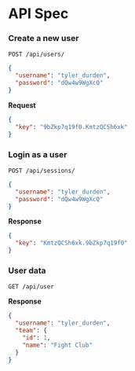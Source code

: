 API Spec
========

### Create a new user

    POST /api/users/

```json
{
  "username": "tyler_durden",
  "password": "dQw4w9WgXcQ"
}
```

**Request**

```json
{
  "key": "9bZkp7q19f0.KmtzQCSh6xk"
}
```

### Login as a user

    POST /api/sessions/

```json
{
  "username": "tyler_durden",
  "password": "dQw4w9WgXcQ"
}
```

**Response**

```json
{
  "key": "KmtzQCSh6xk.9bZkp7q19f0"
}
```

### User data

    GET /api/user

**Response**

```json
{
  "username": "tyler_durden",
  "team": {
    "id": 1,
    "name": "Fight Club"
  }
}
```
